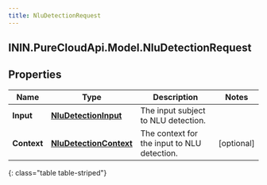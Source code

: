 ```yaml
---
title: NluDetectionRequest
---
```

## ININ.PureCloudApi.Model.NluDetectionRequest

## Properties

|Name | Type | Description | Notes|
|------------ | ------------- | ------------- | -------------|
| **Input** | [**NluDetectionInput**](NluDetectionInput.html) | The input subject to NLU detection. | |
| **Context** | [**NluDetectionContext**](NluDetectionContext.html) | The context for the input to NLU detection. | [optional] |
{: class="table table-striped"}


